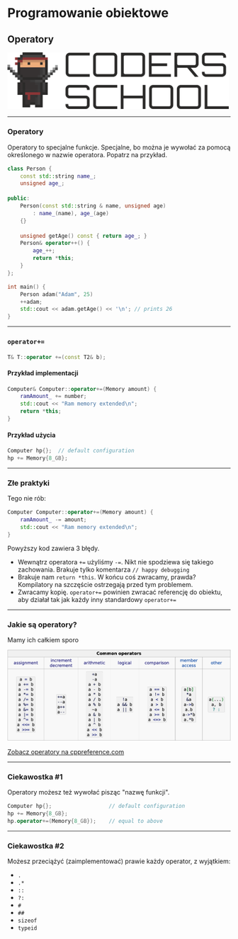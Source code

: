 <!-- .slide: data-background="#111111" -->

# Programowanie obiektowe

## Operatory

<a href="https://coders.school">
    <img width="500" src="../coders_school_logo.png" alt="Coders School" class="plain">
</a>

___
<!-- .slide: style="font-size: 0.8em" -->

### Operatory

Operatory to specjalne funkcje. Specjalne, bo można je wywołać za pomocą określonego w nazwie operatora. Popatrz na przykład.
<!-- .element: class="fragment fade-in" -->

```cpp
class Person {
    const std::string name_;
    unsigned age_;

public:
    Person(const std::string & name, unsigned age)
        : name_(name), age_(age)
    {}

    unsigned getAge() const { return age_; }
    Person& operator++() {
        age_++;
        return *this;
    }
};
```
<!-- .element: class="fragment fade-in" -->

```cpp
int main() {
    Person adam("Adam", 25)
    ++adam;
    std::cout << adam.getAge() << '\n'; // prints 26
}
```
<!-- .element: class="fragment fade-in" -->

___

### `operator+=`

```cpp
T& T::operator +=(const T2& b);
```
<!-- .element: class="fragment fade-in" -->

#### Przykład implementacji
<!-- .element: class="fragment fade-in" -->

```cpp
Computer& Computer::operator+=(Memory amount) {
    ramAmount_ += number;
    std::cout << "Ram memory extended\n";
    return *this;
}
```
<!-- .element: class="fragment fade-in" -->

#### Przykład użycia
<!-- .element: class="fragment fade-in" -->

```cpp
Computer hp{};  // default configuration
hp += Memory{8_GB};
```
<!-- .element: class="fragment fade-in" -->

___

### Złe praktyki

Tego nie rób:
<!-- .element: class="fragment fade-in" -->

```cpp
Computer Computer::operator+=(Memory amount) {
    ramAmount_ -= amount;
    std::cout << "Ram memory extended\n";
}
```
<!-- .element: class="fragment fade-in" -->

Powyższy kod zawiera 3 błędy.
<!-- .element: class="fragment fade-in" -->

* <!-- .element: class="fragment fade-in" --> Wewnątrz operatora <code>+=</code> użyliśmy <code>-=</code>. Nikt nie spodziewa się takiego zachowania. Brakuje tylko komentarza <code>// happy debugging</code>
* <!-- .element: class="fragment fade-in" --> Brakuje nam <code>return *this</code>. W końcu coś zwracamy, prawda? Kompilatory na szczęście ostrzegają przed tym problemem.
* <!-- .element: class="fragment fade-in" --> Zwracamy kopię. <code>operator+=</code> powinien zwracać referencję do obiektu, aby działał tak jak każdy inny standardowy <code>operator+=</code>

___

### Jakie są operatory?

Mamy ich całkiem sporo
<!-- .element: class="fragment fade-in" -->

<img src="img/operators.png" alt="Operatory" class="plain fragment fade-in">

[Zobacz operatory na cppreference.com](https://en.cppreference.com/w/cpp/language/operators)
<!-- .element: class="fragment fade-in" -->

___

### Ciekawostka #1

Operatory możesz też wywołać pisząc "nazwę funkcji".
<!-- .element: class="fragment fade-in" -->

```cpp
Computer hp{};                  // default configuration
hp += Memory{8_GB};
hp.operator+=(Memory{8_GB});    // equal to above
```
<!-- .element: class="fragment fade-in" -->

___

### Ciekawostka #2

Możesz przeciążyć (zaimplementować) prawie każdy operator, z wyjątkiem:
<!-- .element: class="fragment fade-in" -->

* <!-- .element: class="fragment fade-in" --> <code>.</code>
* <!-- .element: class="fragment fade-in" --> <code>.*</code>
* <!-- .element: class="fragment fade-in" --> <code>::</code>
* <!-- .element: class="fragment fade-in" --> <code>?:</code>
* <!-- .element: class="fragment fade-in" --> <code>#</code>
* <!-- .element: class="fragment fade-in" --> <code>##</code>
* <!-- .element: class="fragment fade-in" --> <code>sizeof</code>
* <!-- .element: class="fragment fade-in" --> <code>typeid</code>
